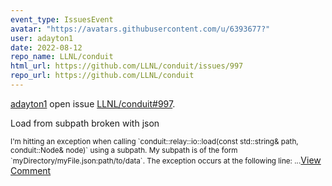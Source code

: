 ```yaml
---
event_type: IssuesEvent
avatar: "https://avatars.githubusercontent.com/u/6393677?"
user: adayton1
date: 2022-08-12
repo_name: LLNL/conduit
html_url: https://github.com/LLNL/conduit/issues/997
repo_url: https://github.com/LLNL/conduit
---
```


<a href='https://github.com/adayton1' target='_blank'>adayton1</a> open issue <a href='https://github.com/LLNL/conduit/issues/997' target='_blank'>LLNL/conduit#997</a>.

<p>Load from subpath broken with json</p><small>I'm hitting an exception when calling `conduit::relay::io::load(const std::string& path, conduit::Node& node)` using a subpath. My subpath is of the form `myDirectory/myFile.json:path/to/data`. The exception occurs at the following line:...</small><a href='https://github.com/LLNL/conduit/issues/997' target='_blank'>View Comment</a>